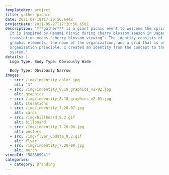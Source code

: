 ```yaml
---
templateKey: project
title: gather picnic
date: 2021-07-18T17:20:56.644Z
projectDate: 2021-05-27T17:20:56.650Z
description: "***gather*** is a giant picnic event to welcome the spring season.
  It is inspired by Hanami Picnic during cherry blossom season in Japan. In
  translation means “cherry blossom viewing”. The identity consists of floral
  graphic elements, the name of the organization, and a grid that is used an
  organization principle. I created an identity from the concept to the identity
  system."
details: |-
  Logo Type, Body Type: Obviously Wide

  Body Type: Obviously Narrow
images:
  - src: /img/indentity_color.jpg
    alt: "1"
  - src: /img/indentity_8.18_graphics_v2-02.jpg
    alt: graphics
  - src: /img/indentity_8.18_graphics_v2-01.jpg
    alt: iterations
  - src: /img/indentity_7.20-07.jpg
    alt: cards
  - src: /img/billboard_8.2.gif
    alt: billboard
  - src: /img/indentity_7.20-06.jpg
    alt: posters
  - src: /img/flyer_update_8.2.gif
    alt: flyer
  - src: /img/indentity_7.20-08.jpg
    alt: merch
vimeoId: "588389941"
categories:
  - category: Branding
---
```

